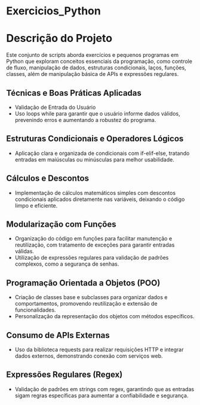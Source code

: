 # Exercicios_Python

# Descrição do Projeto
Este conjunto de scripts aborda exercícios e pequenos programas em Python que exploram conceitos essenciais da programação, como controle de fluxo, manipulação de dados, estruturas condicionais, laços, funções, classes, além de manipulação básica de APIs e expressões regulares.

## Técnicas e Boas Práticas Aplicadas
- Validação de Entrada do Usuário
- Uso loops while para garantir que o usuário informe dados válidos, prevenindo erros e aumentando a robustez do programa.

## Estruturas Condicionais e Operadores Lógicos
- Aplicação clara e organizada de condicionais com if-elif-else, tratando entradas em maiúsculas ou minúsculas para melhor usabilidade.

## Cálculos e Descontos
- Implementação de cálculos matemáticos simples com descontos condicionais aplicados diretamente nas variáveis, deixando o código limpo e eficiente.

## Modularização com Funções
- Organização do código em funções para facilitar manutenção e reutilização, com tratamento de exceções para garantir entradas válidas.
- Utilização de expressões regulares para validação de padrões complexos, como a segurança de senhas.

## Programação Orientada a Objetos (POO)
- Criação de classes base e subclasses para organizar dados e comportamentos, promovendo reutilização e extensão de funcionalidades.
- Personalização da representação dos objetos com métodos específicos.

## Consumo de APIs Externas
- Uso da biblioteca requests para realizar requisições HTTP e integrar dados externos, demonstrando conexão com serviços web.

## Expressões Regulares (Regex)
- Validação de padrões em strings com regex, garantindo que as entradas sigam regras específicas para aumentar a confiabilidade e segurança.
